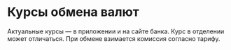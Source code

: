 # Курсы обмена валют
Актуальные курсы — в приложении и на сайте банка. Курс в отделении может отличаться.
При обмене взимается комиссия согласно тарифу.
